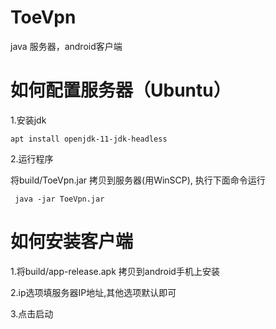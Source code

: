 # ToeVpn
java 服务器，android客户端

# 如何配置服务器（Ubuntu）

1.安装jdk
```  
apt install openjdk-11-jdk-headless
```  
2.运行程序
 
 将build/ToeVpn.jar 拷贝到服务器(用WinSCP), 执行下面命令运行
```  
 java -jar ToeVpn.jar
```  

# 如何安装客户端

1.将build/app-release.apk 拷贝到android手机上安装

2.ip选项填服务器IP地址,其他选项默认即可

3.点击启动
